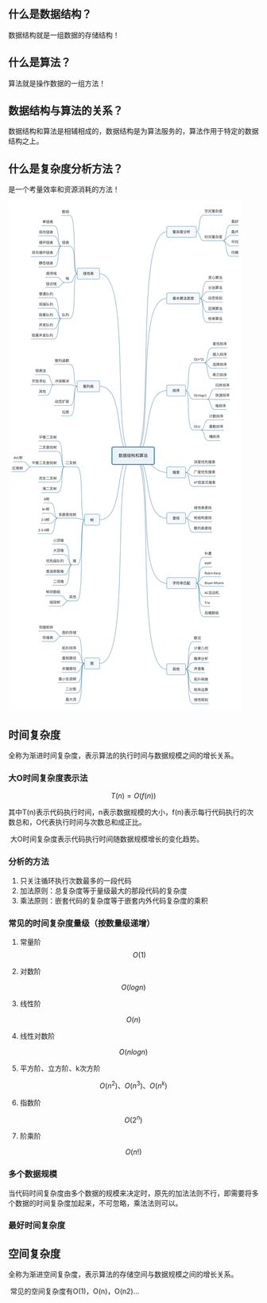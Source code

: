 ## 什么是数据结构？

数据结构就是一组数据的存储结构！

## 什么是算法？

算法就是操作数据的一组方法！

## 数据结构与算法的关系？

数据结构和算法是相辅相成的，数据结构是为算法服务的，算法作用于特定的数据结构之上。

## 什么是复杂度分析方法？

是一个考量效率和资源消耗的方法！

![](assets/数据结构与算法思维导图.jpg)

## 时间复杂度

​	全称为渐进时间复杂度，表示算法的执行时间与数据规模之间的增长关系。

### 大O时间复杂度表示法

$$
T(n) = O(f(n))
$$

​	其中T(n)表示代码执行时间，n表示数据规模的大小，f(n)表示每行代码执行的次数总和，O代表执行时间与次数总和成正比。

​	大O时间复杂度表示代码执行时间随数据规模增长的变化趋势。

### 分析的方法

1. 只关注循环执行次数最多的一段代码
2. 加法原则：总复杂度等于量级最大的那段代码的复杂度
3. 乘法原则：嵌套代码的复杂度等于嵌套内外代码复杂度的乘积

### 常见的时间复杂度量级（按数量级递增）

1. 常量阶
   $$
   O(1)
   $$

2. 对数阶

$$
O(logn)
$$

3. 线性阶

$$
O(n)
$$

4. 线性对数阶

$$
O(nlogn)
$$

5. 平方阶、立方阶、k次方阶

$$
O(n^2)、O(n^3)、O(n^k)
$$

6. 指数阶

$$
O(2^n)
$$

7. 阶乘阶

$$
O(n!)
$$

### 多个数据规模

当代码时间复杂度由多个数据的规模来决定时，原先的加法法则不行，即需要将多个数据的时间复杂度加起来，不可忽略，乘法法则可以。

### 最好时间复杂度

## 空间复杂度

​	全称为渐进空间复杂度，表示算法的存储空间与数据规模之间的增长关系。

​	常见的空间复杂度有O(1)，O(n)，O(n2)...

